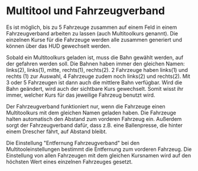 # Multitool und Fahrzeugverband


Es ist möglich, bis zu 5 Fahrzeuge zusammen auf einem Feld in einem Fahrzeugverband arbeiten zu lassen (auch Multitoolkurs genannt).
Die einzelnen Kurse für die Fahrzeuge werden alle zusammen generiert und können über das HUD gewechselt werden.



Sobald ein Multitoolkurs geladen ist, muss die Bahn gewählt werden, auf der gefahren werden soll.
Die Bahnen haben immer den gleichen Namen:
links(2), links(1), mitte, rechts(1), rechts(2).
2 Fahrzeuge haben links(1) und rechts (1) zur Auswahl, 4 Fahrzeuge zudem noch links(2) und rechts(2).
Mit 3 oder 5 Fahrzeugen ist dann auch die mittlere Bahn verfügbar.
Wird die Bahn geändert, wird auch der sichtbare Kurs gewechselt. Somit wisst ihr immer, welcher Kurs für das jeweilige Fahrzeug benutzt wird.



Der Fahrzeugverband funktioniert nur, wenn die Fahrzeuge einen Multitoolkurs mit dem gleichen Namen geladen haben.
Die Fahrzeuge halten automatisch den Abstand zum vorderen Fahrzeug ein.
Außerdem sorgt der Fahrzeugverband dafür, dass z.B. eine Ballenpresse, die hinter einem Drescher fährt, auf Abstand bleibt.



Die Einstellung "Entfernung Fahrzeugverband" bei den Multitooleinstellungen bestimmt die Entfernung zum vorderen Fahrzeug.
Die Einstellung von allen Fahrzeugen mit dem gleichen Kursnamen wird auf den höchsten Wert eines einzelnen Fahrzeuges gesetzt.


